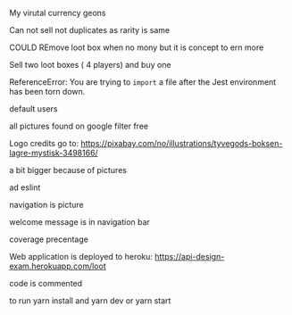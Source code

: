 
My virutal currency geons

Can not sell not duplicates as rarity is same

COULD REmove loot box when no mony but it is concept to ern more    

Sell two loot boxes ( 4 players)  and buy one

ReferenceError: You are trying to `import` a file after the Jest environment has been torn down.

default users 

all pictures found on google filter free

Logo credits go to:
https://pixabay.com/no/illustrations/tyvegods-boksen-lagre-mystisk-3498166/


a bit bigger because of pictures

ad eslint

navigation is picture

welcome message is in navigation bar    

coverage precentage

Web application is deployed to heroku:
https://api-design-exam.herokuapp.com/loot

code is commented

to run yarn install and yarn dev or yarn start